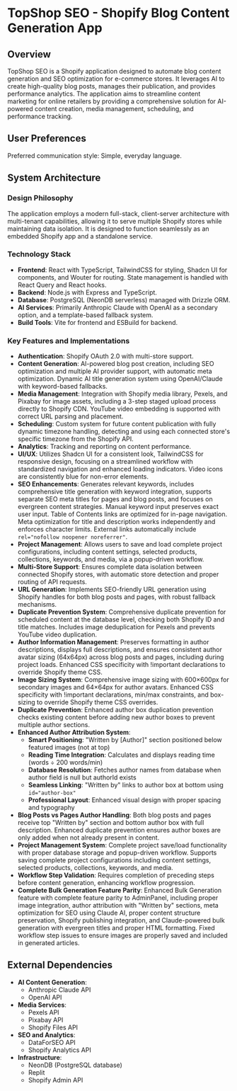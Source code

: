 # TopShop SEO - Shopify Blog Content Generation App

## Overview
TopShop SEO is a Shopify application designed to automate blog content generation and SEO optimization for e-commerce stores. It leverages AI to create high-quality blog posts, manages their publication, and provides performance analytics. The application aims to streamline content marketing for online retailers by providing a comprehensive solution for AI-powered content creation, media management, scheduling, and performance tracking.

## User Preferences
Preferred communication style: Simple, everyday language.

## System Architecture

### Design Philosophy
The application employs a modern full-stack, client-server architecture with multi-tenant capabilities, allowing it to serve multiple Shopify stores while maintaining data isolation. It is designed to function seamlessly as an embedded Shopify app and a standalone service.

### Technology Stack
- **Frontend**: React with TypeScript, TailwindCSS for styling, Shadcn UI for components, and Wouter for routing. State management is handled with React Query and React hooks.
- **Backend**: Node.js with Express and TypeScript.
- **Database**: PostgreSQL (NeonDB serverless) managed with Drizzle ORM.
- **AI Services**: Primarily Anthropic Claude with OpenAI as a secondary option, and a template-based fallback system.
- **Build Tools**: Vite for frontend and ESBuild for backend.

### Key Features and Implementations
- **Authentication**: Shopify OAuth 2.0 with multi-store support.
- **Content Generation**: AI-powered blog post creation, including SEO optimization and multiple AI provider support, with automatic meta optimization. Dynamic AI title generation system using OpenAI/Claude with keyword-based fallbacks.
- **Media Management**: Integration with Shopify media library, Pexels, and Pixabay for image assets, including a 3-step staged upload process directly to Shopify CDN. YouTube video embedding is supported with correct URL parsing and placement.
- **Scheduling**: Custom system for future content publication with fully dynamic timezone handling, detecting and using each connected store's specific timezone from the Shopify API.
- **Analytics**: Tracking and reporting on content performance.
- **UI/UX**: Utilizes Shadcn UI for a consistent look, TailwindCSS for responsive design, focusing on a streamlined workflow with standardized navigation and enhanced loading indicators. Video icons are consistently blue for non-error elements.
- **SEO Enhancements**: Generates relevant keywords, includes comprehensive title generation with keyword integration, supports separate SEO meta titles for pages and blog posts, and focuses on evergreen content strategies. Manual keyword input preserves exact user input. Table of Contents links are optimized for in-page navigation. Meta optimization for title and description works independently and enforces character limits. External links automatically include `rel="nofollow noopener noreferrer"`.
- **Project Management**: Allows users to save and load complete project configurations, including content settings, selected products, collections, keywords, and media, via a popup-driven workflow.
- **Multi-Store Support**: Ensures complete data isolation between connected Shopify stores, with automatic store detection and proper routing of API requests.
- **URL Generation**: Implements SEO-friendly URL generation using Shopify handles for both blog posts and pages, with robust fallback mechanisms.
- **Duplicate Prevention System**: Comprehensive duplicate prevention for scheduled content at the database level, checking both Shopify ID and title matches. Includes image deduplication for Pexels and prevents YouTube video duplication.
- **Author Information Management**: Preserves formatting in author descriptions, displays full descriptions, and ensures consistent author avatar sizing (64x64px) across blog posts and pages, including during project loads. Enhanced CSS specificity with !important declarations to override Shopify theme CSS.
- **Image Sizing System**: Comprehensive image sizing with 600×600px for secondary images and 64×64px for author avatars. Enhanced CSS specificity with !important declarations, min/max constraints, and box-sizing to override Shopify theme CSS overrides.
- **Duplicate Prevention**: Enhanced author box duplication prevention checks existing content before adding new author boxes to prevent multiple author sections.
- **Enhanced Author Attribution System**: 
  - **Smart Positioning**: "Written by [Author]" section positioned below featured images (not at top)
  - **Reading Time Integration**: Calculates and displays reading time (words ÷ 200 words/min)
  - **Database Resolution**: Fetches author names from database when author field is null but authorId exists
  - **Seamless Linking**: "Written by" links to author box at bottom using `id="author-box"`
  - **Professional Layout**: Enhanced visual design with proper spacing and typography
- **Blog Posts vs Pages Author Handling**: Both blog posts and pages receive top "Written by" section and bottom author box with full description. Enhanced duplicate prevention ensures author boxes are only added when not already present in content.
- **Project Management System**: Complete project save/load functionality with proper database storage and popup-driven workflow. Supports saving complete project configurations including content settings, selected products, collections, keywords, and media.
- **Workflow Step Validation**: Requires completion of preceding steps before content generation, enhancing workflow progression.
- **Complete Bulk Generation Feature Parity**: Enhanced Bulk Generation feature with complete feature parity to AdminPanel, including proper image integration, author attribution with "Written by" sections, meta optimization for SEO using Claude AI, proper content structure preservation, Shopify publishing integration, and Claude-powered bulk generation with evergreen titles and proper HTML formatting. Fixed workflow step issues to ensure images are properly saved and included in generated articles.

## External Dependencies

- **AI Content Generation**:
    - Anthropic Claude API
    - OpenAI API
- **Media Services**:
    - Pexels API
    - Pixabay API
    - Shopify Files API
- **SEO and Analytics**:
    - DataForSEO API
    - Shopify Analytics API
- **Infrastructure**:
    - NeonDB (PostgreSQL database)
    - Replit
    - Shopify Admin API